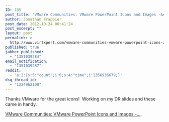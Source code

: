 ```yaml
---
ID: 185
post_title: 'VMware Communities: VMware PowerPoint Icons and Images -&#8230;'
author: Jonathan Frappier
post_date: 2012-10-24 00:41:24
post_excerpt: ""
layout: post
permalink: >
  http://www.virtxpert.com/vmware-communities-vmware-powerpoint-icons-and-images/
published: true
jabber_published:
  - "1351039284"
email_notification:
  - "1351039287"
reddit:
  - 'a:2:{s:5:"count";i:0;s:4:"time";i:1356936679;}'
dsq_thread_id:
  - "1224962100"
---
```

Thanks VMware for the great icons!  Working on my DR slides and these came in handy.

<a href="http://communities.vmware.com/thread/400678?start=0&amp;tstart=0#2037163">VMware Communities: VMware PowerPoint Icons and Images -...</a>.